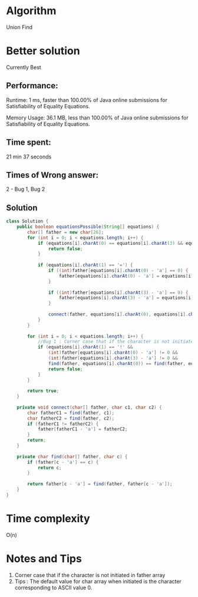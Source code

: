 # Algorithm

Union Find

# Better solution

Currently Best

## Performance:

Runtime: 1 ms, faster than 100.00% of Java online submissions for Satisfiability of Equality Equations.

Memory Usage: 36.1 MB, less than 100.00% of Java online submissions for Satisfiability of Equality Equations.

## Time spent:

21 min 37 seconds 

## Times of Wrong answer:

2 - Bug 1, Bug 2

## Solution

```java
class Solution {
    public boolean equationsPossible(String[] equations) {
        char[] father = new char[26];
        for (int i = 0; i < equations.length; i++) {
            if (equations[i].charAt(0) == equations[i].charAt(3) && equations[i].charAt(1) == '!') {
                return false;
            }
            
            if (equations[i].charAt(1) == '=') {
                if ((int)father[equations[i].charAt(0) - 'a'] == 0) {
                    father[equations[i].charAt(0) - 'a'] = equations[i].charAt(0);
                }
                
                if ((int)father[equations[i].charAt(3) - 'a'] == 0) {
                    father[equations[i].charAt(3) - 'a'] = equations[i].charAt(3);
                }
                
                connect(father, equations[i].charAt(0), equations[i].charAt(3));
            }
        }
        
        for (int i = 0; i < equations.length; i++) {
            //Bug 1 : Corner case that if the character is not initiated in father array  
            if (equations[i].charAt(1) == '!' && 
                (int)father[equations[i].charAt(0) - 'a'] != 0 &&
                (int)father[equations[i].charAt(3) - 'a'] != 0 &&
                find(father, equations[i].charAt(0)) == find(father, equations[i].charAt(3))) {
                return false;
            }
        }
        
        return true;
    }
    
    private void connect(char[] father, char c1, char c2) {
        char fatherC1 = find(father, c1);
        char fatherC2 = find(father, c2);
        if (fatherC1 != fatherC2) {
            father[fatherC1 - 'a'] = fatherC2;
        }
        return;
    }
    
    private char find(char[] father, char c) {
        if (father[c - 'a'] == c) {
            return c;
        }
        
        return father[c - 'a'] = find(father, father[c - 'a']);
    }
}
```

# Time complexity

O(n)

# Notes and Tips

1.  Corner case that if the character is not initiated in father array  
2. Tips : The default value for char array when initiated is the character corresponding to ASCII value 0.